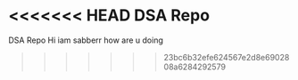 <<<<<<< HEAD
DSA Repo
=======
DSA Repo 
Hi iam sabberr how are u doing 
>>>>>>> 23bc6b32efe624567e2d8e6902808a6284292579
